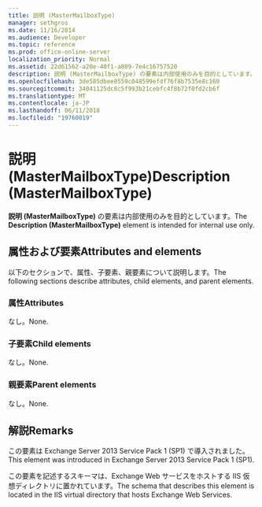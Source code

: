 ```yaml
---
title: 説明 (MasterMailboxType)
manager: sethgros
ms.date: 11/16/2014
ms.audience: Developer
ms.topic: reference
ms.prod: office-online-server
localization_priority: Normal
ms.assetid: 22d61562-a20e-40f1-a809-7e4c16757520
description: 説明 (MasterMailboxType) の要素は内部使用のみを目的としています。
ms.openlocfilehash: 3de585dbee8559c048599efdf76f8b7535e8c160
ms.sourcegitcommit: 34041125dc8c5f993b21cebfc4f8b72f0fd2cb6f
ms.translationtype: MT
ms.contentlocale: ja-JP
ms.lasthandoff: 06/11/2018
ms.locfileid: "19760019"
---
```

# <a name="description-mastermailboxtype"></a><span data-ttu-id="e61de-103">説明 (MasterMailboxType)</span><span class="sxs-lookup"><span data-stu-id="e61de-103">Description (MasterMailboxType)</span></span>

<span data-ttu-id="e61de-104">**説明 (MasterMailboxType)** の要素は内部使用のみを目的としています。</span><span class="sxs-lookup"><span data-stu-id="e61de-104">The **Description (MasterMailboxType)** element is intended for internal use only.</span></span> 

## <a name="attributes-and-elements"></a><span data-ttu-id="e61de-105">属性および要素</span><span class="sxs-lookup"><span data-stu-id="e61de-105">Attributes and elements</span></span>

<span data-ttu-id="e61de-106">以下のセクションで、属性、子要素、親要素について説明します。</span><span class="sxs-lookup"><span data-stu-id="e61de-106">The following sections describe attributes, child elements, and parent elements.</span></span>
  
### <a name="attributes"></a><span data-ttu-id="e61de-107">属性</span><span class="sxs-lookup"><span data-stu-id="e61de-107">Attributes</span></span>

<span data-ttu-id="e61de-108">なし。</span><span class="sxs-lookup"><span data-stu-id="e61de-108">None.</span></span>
  
### <a name="child-elements"></a><span data-ttu-id="e61de-109">子要素</span><span class="sxs-lookup"><span data-stu-id="e61de-109">Child elements</span></span>

<span data-ttu-id="e61de-110">なし。</span><span class="sxs-lookup"><span data-stu-id="e61de-110">None.</span></span>
  
### <a name="parent-elements"></a><span data-ttu-id="e61de-111">親要素</span><span class="sxs-lookup"><span data-stu-id="e61de-111">Parent elements</span></span>

<span data-ttu-id="e61de-112">なし。</span><span class="sxs-lookup"><span data-stu-id="e61de-112">None.</span></span>
  
## <a name="remarks"></a><span data-ttu-id="e61de-113">解説</span><span class="sxs-lookup"><span data-stu-id="e61de-113">Remarks</span></span>

<span data-ttu-id="e61de-114">この要素は Exchange Server 2013 Service Pack 1 (SP1) で導入されました。</span><span class="sxs-lookup"><span data-stu-id="e61de-114">This element was introduced in Exchange Server 2013 Service Pack 1 (SP1).</span></span>
  
<span data-ttu-id="e61de-115">この要素を記述するスキーマは、Exchange Web サービスをホストする IIS 仮想ディレクトリに置かれています。</span><span class="sxs-lookup"><span data-stu-id="e61de-115">The schema that describes this element is located in the IIS virtual directory that hosts Exchange Web Services.</span></span>
  

